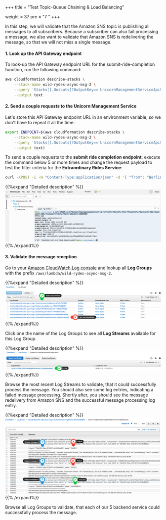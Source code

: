 +++
title = "Test Topic-Queue Chaining & Load Balancing"

weight = 37
pre = "7 "
+++

In this step, we will validate that the Amazon SNS topic is publishing all messages to all subscribers. Because a subscriber can also fail processing a message, we also want to validate that Amazon SNS is redelivering the message, so that we will not miss a single message.

#### 1. Look up the API Gateway endpoint

To look-up the API Gateway endpoint URL for the submit-ride-completion function, run the following command:  

```bash
aws cloudformation describe-stacks \
    --stack-name wild-rydes-async-msg-2 \
    --query 'Stacks[].Outputs[?OutputKey==`UnicornManagementServiceApiSubmitRideCompletionEndpoint`].OutputValue' \
    --output text
```


#### 2. Send a couple requests to the Unicorn Management Service

Let's store this API Gateway endpoint URL in an environment variable, so we don't have to repeat it all the time:

```bash
export ENDPOINT=$(aws cloudformation describe-stacks \
    --stack-name wild-rydes-async-msg-2 \
    --query 'Stacks[].Outputs[?OutputKey==`UnicornManagementServiceApiSubmitRideCompletionEndpoint`].OutputValue' \
    --output text)
```

To send a couple requests to the **submit ride completion endpoint**, execute the command below 5 or more times and change the request payload to test the filter criteria for the **Extraordinary Rides Service**:  

```bash
curl -XPOST -i -H "Content-Type:application/json" -d '{ "from": "Berlin", "to": "Frankfurt", "duration": 420, "distance": 600, "customer": "cmr", "fare": 256.50 }' $ENDPOINT
```

{{%expand "Detailed description" %}}
![Step 1](step-1.png)
{{% /expand%}}


#### 3. Validate the message reception

Go to your [Amazon CloudWatch Log console](https://console.aws.amazon.com/cloudwatch/home?#logs:prefix=/aws/lambda/wild-rydes-async-msg-2) and lookup all **Log Groups** with the prefix `/aws/lambda/wild-rydes-async-msg-2`.

{{%expand "Detailed description" %}}
![Step 2](step-2.png)
{{% /expand%}}

Click one the name of the Log Groups to see all **Log Streams** available for this Log Group.

{{%expand "Detailed description" %}}
![Step 3](step-3.png)
{{% /expand%}}

Browse the most recent Log Streams to validate, that it could successfully process the message. You should also see some log entries, indicating a failed message processing. Shortly after, you should see the message redelivery from Amazon SNS and the successful message processing log entry.  

{{%expand "Detailed description" %}}
![Step 4](step-4.png)
{{% /expand%}}

Browse all Log Groups to validate, that each of our 5 backend service could successfully process the message. 
